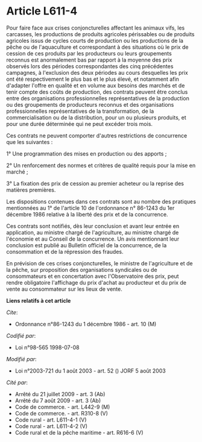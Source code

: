 # Article L611-4

Pour faire face aux crises conjoncturelles affectant les animaux vifs, les carcasses, les productions de produits agricoles
périssables ou de produits agricoles issus de cycles courts de production ou les productions de la pêche ou de l'aquaculture
et correspondant à des situations où le prix de cession de ces produits par les producteurs ou leurs groupements reconnus est
anormalement bas par rapport à la moyenne des prix observés lors des périodes correspondantes des cinq précédentes campagnes,
à l'exclusion des deux périodes au cours desquelles les prix ont été respectivement le plus bas et le plus élevé, et
notamment afin d'adapter l'offre en qualité et en volume aux besoins des marchés et de tenir compte des coûts de production,
des contrats peuvent être conclus entre des organisations professionnelles représentatives de la production ou des
groupements de producteurs reconnus et des organisations professionnelles représentatives de la transformation, de la
commercialisation ou de la distribution, pour un ou plusieurs produits, et pour une durée déterminée qui ne peut excéder
trois mois.

Ces contrats ne peuvent comporter d'autres restrictions de concurrence que les suivantes :

1° Une programmation des mises en production ou des apports ;

2° Un renforcement des normes et critères de qualité requis pour la mise en marché ;

3° La fixation des prix de cession au premier acheteur ou la reprise des matières premières.

Les dispositions contenues dans ces contrats sont au nombre des pratiques mentionnées au 1° de l'article 10 de l'ordonnance
n° 86-1243 du 1er décembre 1986 relative à la liberté des prix et de la concurrence.

Ces contrats sont notifiés, dès leur conclusion et avant leur entrée en application, au ministre chargé de l'agriculture, au
ministre chargé de l'économie et au Conseil de la concurrence. Un avis mentionnant leur conclusion est publié au Bulletin
officiel de la concurrence, de la consommation et de la répression des fraudes.

En prévision de ces crises conjoncturelles, le ministre de l'agriculture et de la pêche, sur proposition des organisations
syndicales ou de consommateurs et en concertation avec l'Observatoire des prix, peut rendre obligatoire l'affichage du prix
d'achat au producteur et du prix de vente au consommateur sur les lieux de vente.

**Liens relatifs à cet article**

_Cite_:

  - Ordonnance n°86-1243 du 1 décembre 1986 - art. 10 (M)

_Codifié par_:

  - Loi n°98-565 1998-07-08

_Modifié par_:

  - Loi n°2003-721 du 1 août 2003 - art. 52 () JORF 5 août 2003

_Cité par_:

  - Arrêté du 21 juillet 2009 - art. 3 (Ab)
  - Arrêté du 7 août 2009 - art. 3 (Ab)
  - Code de commerce. - art. L442-9 (M)
  - Code de commerce. - art. R310-8 (V)
  - Code rural - art. L611-4-1 (V)
  - Code rural - art. L611-4-2 (V)
  - Code rural et de la pêche maritime - art. R616-6 (V)
